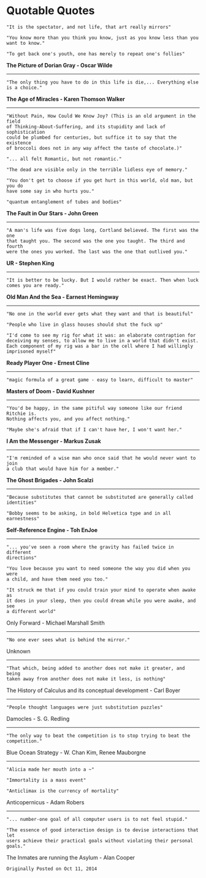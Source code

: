 Quotable Quotes
===============


    "It is the spectator, and not life, that art really mirrors"

    "You know more than you think you know, just as you know less than you want to know."

    "To get back one's youth, one has merely to repeat one's follies"

**The Picture of Dorian Gray - Oscar Wilde**

---

    "The only thing you have to do in this life is die,... Everything else is a choice."

**The Age of Miracles - Karen Thomson Walker**

---

    "Without Pain, How Could We Know Joy? (This is an old argument in the field
    of Thinking-About-Suffering, and its stupidity and lack of sophistication
    could be plumbed for centuries, but suffice it to say that the existence
    of broccoli does not in any way affect the taste of chocolate.)"

    "... all felt Romantic, but not romantic."

    "The dead are visible only in the terrible lidless eye of memory."

    "You don't get to choose if you get hurt in this world, old man, but you do
    have some say in who hurts you."

    "quantum entanglement of tubes and bodies"

**The Fault in Our Stars - John Green**

---

    "A man's life was five dogs long, Cortland believed. The first was the one
    that taught you. The second was the one you taught. The third and fourth
    were the ones you worked. The last was the one that outlived you."

**UR - Stephen King**

---

    "It is better to be lucky. But I would rather be exact. Then when luck
    comes you are ready."

**Old Man And the Sea - Earnest Hemingway**

---

    "No one in the world ever gets what they want and that is beautiful"

    "People who live in glass houses should shut the fuck up"

    "I'd come to see my rig for what it was: an elaborate contraption for
    deceiving my senses, to allow me to live in a world that didn't exist.
    Each component of my rig was a bar in the cell where I had willingly
    imprisoned myself"

**Ready Player One - Ernest Cline**

---

    "magic formula of a great game - easy to learn, difficult to master"

**Masters of Doom - David Kushner**

---

    "You'd be happy, in the same pitiful way someone like our friend Ritchie is.
    Nothing affects you, and you affect nothing."

    "Maybe she's afraid that if I can't have her, I won't want her."

**I Am the Messenger - Markus Zusak**

---

    "I'm reminded of a wise man who once said that he would never want to join
    a club that would have him for a member."

**The Ghost Brigades - John Scalzi**

---

    "Because substitutes that cannot be substituted are generally called identities"

    "Bobby seems to be asking, in bold Helvetica type and in all earnestness"

**Self-Reference Engine - Toh EnJoe**

---

    "... you've seen a room where the gravity has failed twice in different
    directions"

    "You love because you want to need someone the way you did when you were
    a child, and have them need you too."

    "It struck me that if you could train your mind to operate when awake as
    it does in your sleep, then you could dream while you were awake, and see
    a different world"

Only Forward - Michael Marshall Smith

---

    "No one ever sees what is behind the mirror."

Unknown

---

    "That which, being added to another does not make it greater, and being
    taken away from another does not make it less, is nothing"

The History of Calculus and its conceptual development - Carl Boyer

---

    "People thought languages were just substitution puzzles"

Damocles - S. G. Redling

---

    "The only way to beat the competition is to stop trying to beat the competition."

Blue Ocean Strategy - W. Chan Kim, Renee Mauborgne

---

    "Alicia made her mouth into a ~"

    "Immortality is a mass event"

    "Anticlimax is the currency of mortality"

Anticopernicus - Adam Robers

---

    "... number-one goal of all computer users is to not feel stupid."

    "The essence of good interaction design is to devise interactions that let
    users achieve their practical goals without violating their personal goals."

The Inmates are running the Asylum - Alan Cooper


`Originally Posted on Oct 11, 2014`
